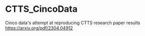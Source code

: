 # CTTS_CincoData
Cinco data's attempt at reproducing CTTS research paper results
https://arxiv.org/pdf/2304.04912

